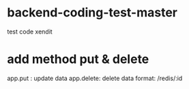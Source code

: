 # backend-coding-test-master
 test code xendit

# add method put & delete
 app.put : update data
 app.delete: delete data
 format: /redis/:id
